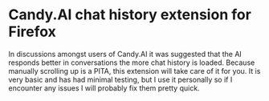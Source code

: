 # Candy.AI chat history extension for Firefox

In discussions amongst users of Candy.AI it was suggested that the AI responds better in conversations
the more chat history is loaded. Because manually scrolling up is a PITA, this extension will take care
of it for you. It is very basic and has had minimal testing, but I use it personally so if I encounter
any issues I will probably fix them pretty quick.
